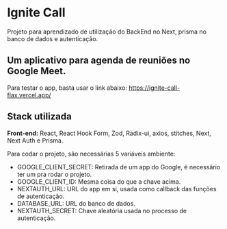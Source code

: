 # Ignite Call

Projeto para aprendizado de utilização do BackEnd no Next, prisma no banco de dados e autenticação.

## Um aplicativo para agenda de reuniões no Google Meet.

Para testar o app, basta usar o link abaixo:
https://ignite-call-flax.vercel.app/

## Stack utilizada

**Front-end:** React, React Hook Form, Zod, Radix-ui, axios, stitches, Next, Next Auth e Prisma.

Para codar o projeto, são necessárias 5 variáveis ambiente:

- GOOGLE_CLIENT_SECRET: Retirada de um app do Google, é necessário ter um pra rodar o projeto.
- GOOGLE_CLIENT_ID: Mesma coisa do que a chave acima.
- NEXTAUTH_URL: URL do app em si, usada como callback das funções de autenticação.
- DATABASE_URL: URL do banco de dados.
- NEXTAUTH_SECRET: Chave aleatória usada no processo de autenticação.
